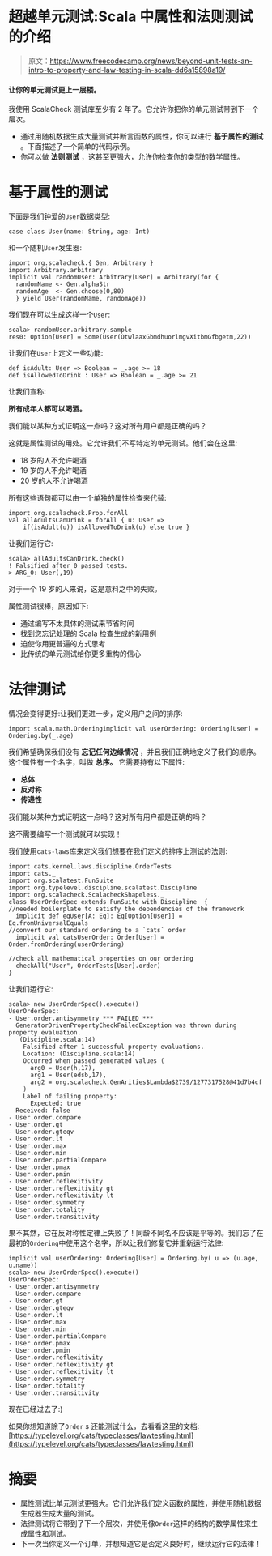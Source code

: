# 超越单元测试:Scala 中属性和法则测试的介绍

> 原文：<https://www.freecodecamp.org/news/beyond-unit-tests-an-intro-to-property-and-law-testing-in-scala-dd6a15898a19/>

#### 让你的单元测试更上一层楼。

我使用 ScalaCheck 测试库至少有 2 年了。它允许你把你的单元测试带到下一个层次。

*   通过用随机数据生成大量测试并断言函数的属性，你可以进行 ****基于属性的测试**** 。下面描述了一个简单的代码示例。
*   你可以做 ****法则测试**** ，这甚至更强大，允许你检查你的类型的数学属性。

# 基于属性的测试

下面是我们钟爱的`User`数据类型:

```
case class User(name: String, age: Int)
```

和一个随机`User`发生器:

```
import org.scalacheck.{ Gen, Arbitrary }
import Arbitrary.arbitrary
implicit val randomUser: Arbitrary[User] = Arbitrary(for {
  randomName <- Gen.alphaStr
  randomAge  <- Gen.choose(0,80)
  } yield User(randomName, randomAge))
```

我们现在可以生成这样一个`User`:

```
scala> randomUser.arbitrary.sample
res0: Option[User] = Some(User(OtwlaaxGbmdhuorlmgvXitbmGfbgetm,22))
```

让我们在`User`上定义一些功能:

```
def isAdult: User => Boolean = _.age >= 18
def isAllowedToDrink : User => Boolean = _.age >= 21
```

让我们宣称:

****所有成年人都可以喝酒。****

我们能以某种方式证明这一点吗？这对所有用户都是正确的吗？

这就是属性测试的用处。它允许我们不写特定的单元测试。他们会在这里:

*   18 岁的人不允许喝酒
*   19 岁的人不允许喝酒
*   20 岁的人不允许喝酒

所有这些语句都可以由一个单独的属性检查来代替:

```
import org.scalacheck.Prop.forAll
val allAdultsCanDrink = forAll { u: User =>
    if(isAdult(u)) isAllowedToDrink(u) else true }
```

让我们运行它:

```
scala> allAdultsCanDrink.check()
! Falsified after 0 passed tests.
> ARG_0: User(,19)
```

对于一个 19 岁的人来说，这是意料之中的失败。

属性测试很棒，原因如下:

*   通过编写不太具体的测试来节省时间
*   找到您忘记处理的 Scala 检查生成的新用例
*   迫使你用更普遍的方式思考
*   比传统的单元测试给你更多重构的信心

# 法律测试

情况会变得更好:让我们更进一步，定义用户之间的排序:

```
import scala.math.Orderingimplicit val userOrdering: Ordering[User] = Ordering.by(_.age)
```

我们希望确保我们没有 ****忘记任何边缘情况**** ，并且我们正确地定义了我们的顺序。这个属性有一个名字，叫做 ****总序。**** 它需要持有以下属性:

*   ****总体****
*   ****反对称****
*   ****传递性****

我们能以某种方式证明这一点吗？这对所有用户都是正确的吗？

这不需要编写一个测试就可以实现！

我们使用`cats-laws`库来定义我们想要在我们定义的排序上测试的法则:

```
import cats.kernel.laws.discipline.OrderTests
import cats._
import org.scalatest.FunSuite
import org.typelevel.discipline.scalatest.Discipline
import org.scalacheck.ScalacheckShapeless._
class UserOrderSpec extends FunSuite with Discipline  {
//needed boilerplate to satisfy the dependencies of the framework
  implicit def eqUser[A: Eq]: Eq[Option[User]] = Eq.fromUniversalEquals
//convert our standard ordering to a `cats` order 
  implicit val catsUserOrder: Order[User] = Order.fromOrdering(userOrdering)

//check all mathematical properties on our ordering
  checkAll("User", OrderTests[User].order)
}
```

让我们运行它:

```
scala> new UserOrderSpec().execute()
UserOrderSpec:
- User.order.antisymmetry *** FAILED ***
  GeneratorDrivenPropertyCheckFailedException was thrown during property evaluation.
   (Discipline.scala:14)
    Falsified after 1 successful property evaluations.
    Location: (Discipline.scala:14)
    Occurred when passed generated values (
      arg0 = User(h,17),
      arg1 = User(edsb,17),
      arg2 = org.scalacheck.GenArities$Lambda$2739/1277317528@41d7b4cf
    )
    Label of failing property:
      Expected: true
  Received: false
- User.order.compare
- User.order.gt
- User.order.gteqv
- User.order.lt
- User.order.max
- User.order.min
- User.order.partialCompare
- User.order.pmax
- User.order.pmin
- User.order.reflexitivity
- User.order.reflexitivity gt
- User.order.reflexitivity lt
- User.order.symmetry
- User.order.totality
- User.order.transitivity
```

果不其然，它在反对称性定律上失败了！同龄不同名不应该是平等的。我们忘了在最初的`Ordering`中使用这个名字，所以让我们修复它并重新运行法律:

```
implicit val userOrdering: Ordering[User] = Ordering.by( u => (u.age, u.name))
scala> new UserOrderSpec().execute()
UserOrderSpec:
- User.order.antisymmetry
- User.order.compare
- User.order.gt
- User.order.gteqv
- User.order.lt
- User.order.max
- User.order.min
- User.order.partialCompare
- User.order.pmax
- User.order.pmin
- User.order.reflexitivity
- User.order.reflexitivity gt
- User.order.reflexitivity lt
- User.order.symmetry
- User.order.totality
- User.order.transitivity
```

现在已经过去了:)

如果你想知道除了`Order` s 还能测试什么，去看看这里的文档:[https://typelevel.org/cats/typeclasses/lawtesting.html](https://typelevel.org/cats/typeclasses/lawtesting.html)

# 摘要

*   属性测试比单元测试更强大。它们允许我们定义函数的属性，并使用随机数据生成器生成大量的测试。
*   法律测试将它带到了下一个层次，并使用像`Order`这样的结构的数学属性来生成属性和测试。
*   下一次当你定义一个订单，并想知道它是否定义良好时，继续运行它的法律！